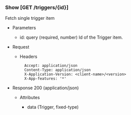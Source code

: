 ### Show [GET /triggers/{id}]

Fetch single trigger item

+ Parameters
    + id: query (required, number) 
        Id of the Trigger item.

+ Request
    + Headers

            Accept: application/json
            Content-Type: application/json
            X-Application-Version: <client-name>/<version>
            X-App-features: '*'

+ Response 200 (application/json)

    + Attributes
    
        + data (Trigger, fixed-type)

<!-- include(../error_responses.md) -->
